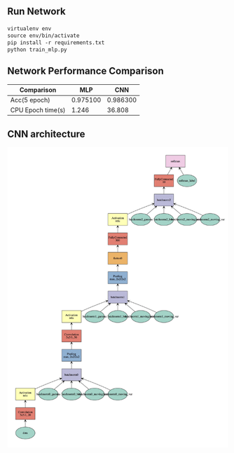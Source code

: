 ## Run Network
```
virtualenv env
source env/bin/activate
pip install -r requirements.txt
python train_mlp.py
```

## Network Performance Comparison
| Comparison        | MLP      | CNN      |
| ----------------- | -------- | -------- |
| Acc(5 epoch)      | 0.975100 | 0.986300 |
| CPU Epoch time(s) | 1.246    | 36.808   |

## CNN architecture
![alt text](CNN.jpg)
